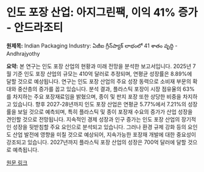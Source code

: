 # 인도 포장 산업: 아지그린팩, 이익 41% 증가 - 안드라조티

**원제목:** Indian Packaging Industry: ఏజీఐ గ్రీన్‌ప్యాక్‌ లాభంలో 41 శాతం వృద్ధి - Andhrajyothy

**요약:** 본 연구는 인도 포장 산업의 현황과 미래 전망을 분석한 보고서입니다.  2025년 7월 기준 인도 포장 산업의 규모는 410억 달러로 추정되며, 연평균 성장률은 8.89%에 달할 것으로 예상됩니다.  연구는 인도 포장 산업의 주요 성장 동력으로  소비재 부문의 확대와 중산층의 증가를 꼽고 있습니다.  분석 결과, 플라스틱 포장이 시장 점유율의 63%를 차지하는 주요 포장재료임을 밝혔으며, 종이 및 판지 포장 또한 상당한 비중을 차지하고 있습니다.  향후 2027-28년까지 인도 포장 산업은 연평균 5.77%에서 7.21%의 성장률을 보일 것으로 예측되며, 특히 플라스틱 및 종이 포장재 수요의 증가가 산업 성장을 견인할 것으로 전망됩니다.  지속적인 경제 성장과 인구 증가는 인도 포장 산업의 장기적인 성장을 뒷받침할 주요 요인으로 분석되고 있습니다.  그러나 환경 규제 강화 등의 요인도 산업 발전에 영향을 미칠 것으로 예상되어,  지속가능한 포장재 개발에 대한 중요성이 강조되고 있습니다.  2027년까지 플라스틱 포장 산업의 성장은 700억 달러에 달할 것으로 예측됩니다.

[원문 링크](https://www.andhrajyothy.com/2025/business/agi-greenpak-reports-41-percent-profit-growth-1428668.html)
